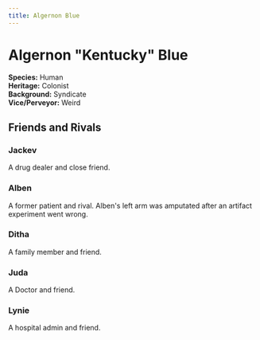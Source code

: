 ```yaml
---
title: Algernon Blue
---
```


# Algernon "Kentucky" Blue

**Species:** Human<br />
**Heritage:** Colonist<br />
**Background:** Syndicate<br />
**Vice/Perveyor:** Weird



## Friends and Rivals

### Jackev

A drug dealer and close friend.

### Alben

A former patient and rival. Alben's left arm was amputated after an artifact experiment went wrong.

### Ditha

A family member and friend.

### Juda

A Doctor and friend.

### Lynie

A hospital admin and friend.
